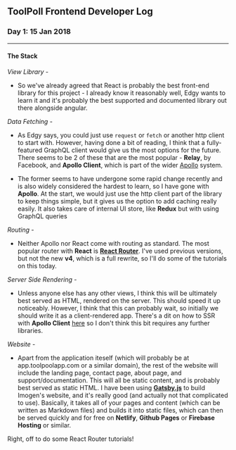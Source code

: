 ## ToolPoll Frontend Developer Log

### Day 1: 15 Jan 2018
___
#### The Stack

*View Library* -
   * So we've already agreed that React is probably the best front-end library for this project - I already know it reasonably well, Edgy wants to learn it and it's probably the best supported and documented library out there alongside angular.

*Data Fetching* -

   * As Edgy says, you could just use `request` or `fetch` or another http client to start with.  However, having done a bit of reading, I think that a fully-featured GraphQL client would give us the most options for the future.  There seems to be 2 of these that are the most popular - **Relay**, by Facebook, and **Apollo Client**, which is part of the wider [Apollo](www.apollographql.com) system.

   * The former seems to have undergone some rapid change recently and is also widely considered the hardest to learn, so I have gone with **Apollo**.  At the start, we would just use the http client part of the library to keep things simple, but it gives us the option to add caching really easily.  It also takes care of internal UI store, like **Redux** but with using GraphQL queries

*Routing* -

   * Neither Apollo nor React come with routing as standard.  The most popular router with **React** is [**React Router**](https://reacttraining.com/react-router/).  I've used previous versions, but not the new **v4**, which is a full rewrite, so I'll do some of the tutorials on this today.

*Server Side Rendering* -

  * Unless anyone else has any other views, I think this will be ultimately best served as HTML, rendered on the server.  This should speed it up noticeably.  However, I think that this can probably wait, so initially we should write it as a client-rendered app.  There's a dit on how to SSR with **Apollo Client** [here](https://github.com/apollographql/apollo-client/blob/master/docs/source/recipes/server-side-rendering.md) so I don't think this bit requires any further libraries.

*Website* -

  * Apart from the application iteself (which will probably be at app.toolpoolapp.com or a similar domain), the rest of the website will include the landing page, contact page, about page, and support/documentation.  This will all be static content, and is probably best served as static HTML.  I have been using [**Gatsby.js**](https://www.gatsbyjs.org/) to build Imogen's website, and it's really good (and actually not that complicated to use).  Basically, it takes all of your pages and content (which can be written as Markdown files) and builds it into static files, which can then be served quickly and for free on **Netlify**, **Github Pages** or **Firebase Hosting** or similar.


Right, off to do some React Router tutorials!




